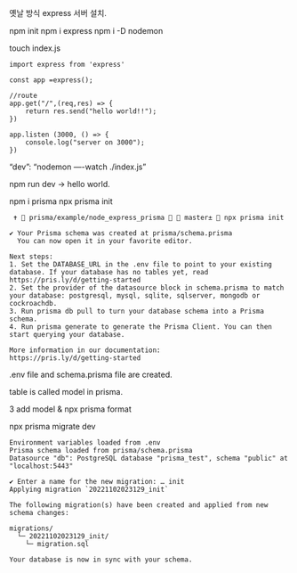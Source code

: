 
옛날 방식
express 서버 설치.

npm init
npm i express
npm i -D nodemon

touch index.js

```
import express from 'express'

const app =express();

//route
app.get("/",(req,res) => {
    return res.send("hello world!!");
})

app.listen (3000, () => {
    console.log("server on 3000");
}) 
```

“dev”: “nodemon —-watch ./index.js”

npm run dev -> hello world.


npm i prisma
npx prisma init
```
 ✝  prisma/example/node_express_prisma   master±  npx prisma init

✔ Your Prisma schema was created at prisma/schema.prisma
  You can now open it in your favorite editor.

Next steps:
1. Set the DATABASE_URL in the .env file to point to your existing database. If your database has no tables yet, read https://pris.ly/d/getting-started
2. Set the provider of the datasource block in schema.prisma to match your database: postgresql, mysql, sqlite, sqlserver, mongodb or cockroachdb.
3. Run prisma db pull to turn your database schema into a Prisma schema.
4. Run prisma generate to generate the Prisma Client. You can then start querying your database.

More information in our documentation:
https://pris.ly/d/getting-started
```
.env file and schema.prisma file are created.

table is called model in prisma.

3  add model
& npx prisma format

npx prisma migrate dev
```
Environment variables loaded from .env
Prisma schema loaded from prisma/schema.prisma
Datasource "db": PostgreSQL database "prisma_test", schema "public" at "localhost:5443"

✔ Enter a name for the new migration: … init
Applying migration `20221102023129_init`

The following migration(s) have been created and applied from new schema changes:

migrations/
  └─ 20221102023129_init/
    └─ migration.sql

Your database is now in sync with your schema.
```
